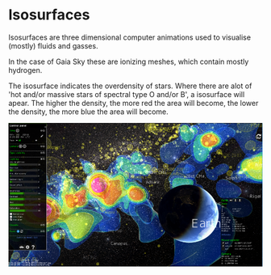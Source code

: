# Isosurfaces

Isosurfaces are three dimensional computer animations used to visualise (mostly) fluids and gasses. 

In the case of Gaia Sky these are ionizing meshes, which contain mostly hydrogen. 

The isosurface indicates the overdensity of stars.
Where there are alot of 'hot and/or massive stars of spectral type O and/or B', a isosurface will apear. The higher the density, the more red the area will become, the lower the density, the more blue the area will become.


![Isosurface from Gaia site](https://raw.githubusercontent.com/MackyNous/S4S_Gaia/master/Documentation/img/isosurface.png)
